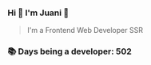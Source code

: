 ### Hi 👋 I&#39;m Juani 🦁

> I&#39;m a Frontend Web Developer SSR

### 📚 Days being a developer: 502
